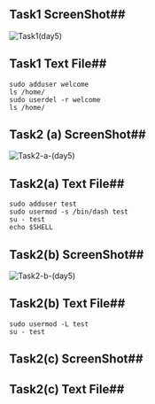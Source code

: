  ## Task1 ScreenShot##


![Task1(day5)](https://user-images.githubusercontent.com/68742521/120134903-bd75f900-c1ec-11eb-99af-5db9e25ecb36.png)



## Task1 Text File##


```
sudo adduser welcome
ls /home/
sudo userdel -r welcome
ls /home/
```


## Task2 (a) ScreenShot##



![Task2-a-(day5)](https://user-images.githubusercontent.com/68742521/120260682-01800100-c2b4-11eb-830b-ef4029288985.png)






## Task2(a) Text File##



```
sudo adduser test
sudo usermod -s /bin/dash test
su - test
echo $SHELL
```




## Task2(b) ScreenShot##



![Task2-b-(day5)](https://user-images.githubusercontent.com/68742521/120261068-c8945c00-c2b4-11eb-845d-27e88449a5f9.png)





## Task2(b) Text File##



```
sudo usermod -L test
su - test
```



## Task2(c) ScreenShot##








## Task2(c) Text File##
